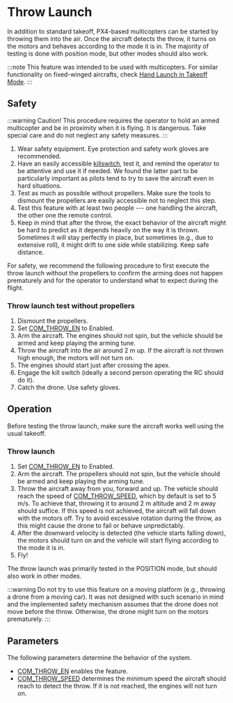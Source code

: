 # Throw Launch

In addition to standard takeoff, PX4-based multicopters can be started by
throwing them into the air. Once the aircraft detects the throw, it turns on
the motors and behaves according to the mode it is in. The majority of testing
is done with position mode, but other modes should also work.

:::note
This feature was intended to be used with multicopters. For similar
functionality on fixed-winged aircrafts, check
[Hand Launch in Takeoff Mode](../flight_modes/takeoff.md#catapult-hand-launch).
:::

## Safety

:::warning
Caution! This procedure requires the operator to hold an armed multicopter and
be in proximity when it is flying. It is dangerous. Take special care and do not
neglect any safety measures.
:::

1. Wear safety equipment. Eye protection and safety work gloves are recommended.
1. Have an easily accessible [killswitch](../config/safety.md#kill-switch), test
   it, and remind the operator to be attentive and use it if needed. We found the
   latter part to be particularly important as pilots tend to try to save the
   aircraft even in hard situations. 
1. Test as much as possible without propellers. Make sure the tools to dismount
   the propellers are easily accessible not to neglect this step.
1. Test this feature with at least two people --- one handling the aircraft, the
   other one the remote control.
1. Keep in mind that after the throw, the exact behavior of the aircraft might
   be hard to predict as it depends heavily on the way it is thrown. Sometimes
   it will stay perfectly in place, but sometimes (e.g., due to extensive roll),
   it might drift to one side while stabilizing. Keep safe distance.

For safety, we recommend the following procedure to first execute the throw
launch without the propellers to confirm the arming does not happen prematurely
and for the operator to understand what to expect during the flight.

### Throw launch test without propellers

1. Dismount the propellers.
1. Set [COM_THROW_EN](../advanced_config/parameter_reference.md#COM_THROW_EN) to Enabled.
1. Arm the aircraft. The engines should not spin, but the vehicle should be
   armed and keep playing the arming tune.
1. Throw the aircraft into the air around 2 m up. If the aircraft is not thrown
   high enough, the motors will not turn on.
1. The engines should start just after crossing the apex.
1. Engage the kill switch (ideally a second person operating the RC should do it).
1. Catch the drone. Use safety gloves.

## Operation

Before testing the throw launch, make sure the aircraft works well using the
usual takeoff. 

### Throw launch

1. Set [COM_THROW_EN](../advanced_config/parameter_reference.md#COM_THROW_EN) to Enabled.
1. Arm the aircraft. The propellers should not spin, but the vehicle should be
   armed and keep playing the arming tune.
1. Throw the aircraft away from you, forward and up. The vehicle should reach
   the speed of
   [COM_THROW_SPEED](../advanced_config/parameter_reference.md#COM_THROW_SPEED),
   which by default is set to 5 m/s. To achieve that, throwing it to around 2 m
   altitude and 2 m away should suffice. If this speed is not achieved, the
   aircraft will fall down with the motors off. Try to avoid excessive rotation
   during the throw, as this might cause the drone to fail or behave
   unpredictably.
1. After the downward velocity is detected (the vehicle starts falling down),
   the motors should turn on and the vehicle will start flying according to the
   mode it is in.
1. Fly!

The throw launch was primarily tested in the POSITION mode, but should also work
in other modes.

:::warning
Do not try to use this feature on a moving platform (e.g., throwing a drone from
a moving car). It was not designed with such scenario in mind and the implemented
safety mechanism assumes that the drone does not move before the throw.
Otherwise, the drone might turn on the motors prematurely.
:::

## Parameters

The following parameters determine the behavior of the system. 

- [COM_THROW_EN](../advanced_config/parameter_reference.md#COM_THROW_EN) enables the feature.
- [COM_THROW_SPEED](../advanced_config/parameter_reference.md#COM_THROW_SPEED) determines 
  the minimum speed the aircraft should reach to detect the throw. If it is not
  reached, the engines will not turn on.
